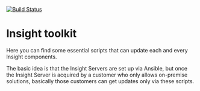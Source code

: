 [![Build Status](https://travis-ci.com/palette-software/insight-toolkit.svg?token=qWG5FJDvsjLrsJpXgxSJ&branch=master)](https://travis-ci.com/palette-software/insight-toolkit)

# Insight toolkit
Here you can find some essential scripts that can update each and every Insight components.

The basic idea is that the Insight Servers are set up via Ansible, but once the Insight Server is acquired by a customer who only allows on-premise solutions, basically those customers can get updates only via these scripts.
